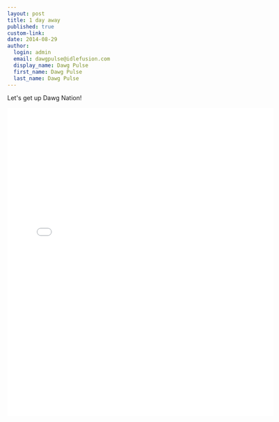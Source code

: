 ```yaml
--- 
layout: post
title: 1 day away
published: true
custom-link: 
date: 2014-08-29
author:
  login: admin
  email: dawgpulse@idlefusion.com
  display_name: Dawg Pulse
  first_name: Dawg Pulse
  last_name: Dawg Pulse
---
```

Let's get up Dawg Nation!

<iframe src="//instagram.com/p/sSDZY1P2eF/embed/" width="612" height="710" frameborder="0" scrolling="no" allowtransparency="true"></iframe> 
